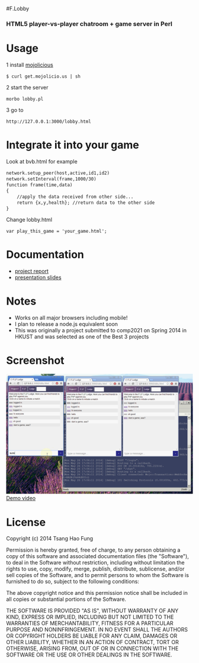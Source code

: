 #F.Lobby

### HTML5 player-vs-player chatroom + game server in Perl

# Usage

1
install [mojolicious](http://mojolicio.us/)
```
$ curl get.mojolicio.us | sh
```

2
start the server
```
morbo lobby.pl
```

3
go to
```
http://127.0.0.1:3000/lobby.html
```

# Integrate it into your game

Look at bvb.html for example
```
network.setup_peer(host,active,id1,id2)
network.setInterval(frame,1000/30)
function frame(time,data)
{
	//apply the data received from other side...
	return {x,y,health}; //return data to the other side
}
```

Change lobby.html
```
var play_this_game = 'your_game.html';
```

# Documentation
- [project report](http://tyt2y3.github.io/F.Lobby/project%20report%20updated.pdf)
- [presentation slides](http://tyt2y3.github.io/F.Lobby/project%20slides.pdf)

# Notes
- Works on all major browsers including mobile!
- I plan to release a node.js equivalent soon
- This was originally a project submitted to comp2021 on Spring 2014 in HKUST and was selected as one of the Best 3 projects

# Screenshot
![](screenshot.png)
[Demo video](https://www.youtube.com/watch?v=0x-9Ul3iwHo)

# License

Copyright (c) 2014 Tsang Hao Fung

Permission is hereby granted, free of charge, to any person obtaining a copy of this software and associated documentation files (the "Software"), to deal in the Software without restriction, including without limitation the rights to use, copy, modify, merge, publish, distribute, sublicense, and/or sell copies of the Software, and to permit persons to whom the Software is furnished to do so, subject to the following conditions:

The above copyright notice and this permission notice shall be included in all copies or substantial portions of the Software.

THE SOFTWARE IS PROVIDED "AS IS", WITHOUT WARRANTY OF ANY KIND, EXPRESS OR IMPLIED, INCLUDING BUT NOT LIMITED TO THE WARRANTIES OF MERCHANTABILITY, FITNESS FOR A PARTICULAR PURPOSE AND NONINFRINGEMENT. IN NO EVENT SHALL THE AUTHORS OR COPYRIGHT HOLDERS BE LIABLE FOR ANY CLAIM, DAMAGES OR OTHER LIABILITY, WHETHER IN AN ACTION OF CONTRACT, TORT OR OTHERWISE, ARISING FROM, OUT OF OR IN CONNECTION WITH THE SOFTWARE OR THE USE OR OTHER DEALINGS IN THE SOFTWARE.